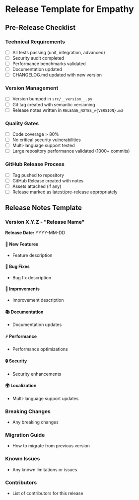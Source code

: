 # Release Template for Empathy

## Pre-Release Checklist

### Technical Requirements
- [ ] All tests passing (unit, integration, advanced)
- [ ] Security audit completed
- [ ] Performance benchmarks validated
- [ ] Documentation updated
- [ ] CHANGELOG.md updated with new version

### Version Management
- [ ] Version bumped in `src/__version__.py`
- [ ] Git tag created with semantic versioning
- [ ] Release notes written in `RELEASE_NOTES_v{VERSION}.md`

### Quality Gates
- [ ] Code coverage > 80%
- [ ] No critical security vulnerabilities
- [ ] Multi-language support tested
- [ ] Large repository performance validated (1000+ commits)

### GitHub Release Process
- [ ] Tag pushed to repository
- [ ] GitHub Release created with notes
- [ ] Assets attached (if any)
- [ ] Release marked as latest/pre-release appropriately

## Release Notes Template

### Version X.Y.Z - "Release Name"

**Release Date:** YYYY-MM-DD

#### 🚀 New Features
- Feature description

#### 🐛 Bug Fixes  
- Bug fix description

#### 🔧 Improvements
- Improvement description

#### 📚 Documentation
- Documentation updates

#### ⚡ Performance
- Performance optimizations

#### 🔒 Security
- Security enhancements

#### 🌍 Localization
- Multi-language support updates

### Breaking Changes
- Any breaking changes

### Migration Guide
- How to migrate from previous version

### Known Issues
- Any known limitations or issues

### Contributors
- List of contributors for this release